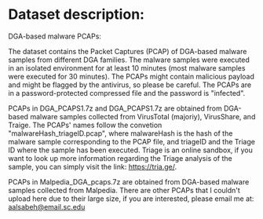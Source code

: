 # Dataset description:

  DGA-based malware PCAPs:
  
  The dataset contains the Packet Captures (PCAP) of DGA-based malware samples from different DGA families. The malware samples were executed in an isolated environment for at least 10 minutes (most malware samples were executed for 30 minutes). The PCAPs might contain malicious payload and might be flagged by the antivirus, so please be careful. The PCAPs are in a password-protected compressed file and the password is "infected".
  
  PCAPs in DGA_PCAPS1.7z and DGA_PCAPS1.7z are obtained from DGA-based malware samples collected from VirusTotal (majoriy), VirusShare, and Traige. The PCAPs' names follow the convetion "malwareHash_triageID.pcap", where malwareHash is the hash of the malware sample corresponding to the PCAP file, and triageID and the Triage ID where the sample has been executed. Triage is an online sandbox, if you want to look up more information regarding the Triage analysis of the sample, you can simply visit the link: https://tria.ge/<triageID>.
  
  PCAPs in Malpedia_DGA_pcaps.7z are obtained from DGA-based malware samples collected from Malpedia. There are other PCAPs that I couldn't upload here due to their large size, if you are interested, please email me at: aalsabeh@email.sc.edu
